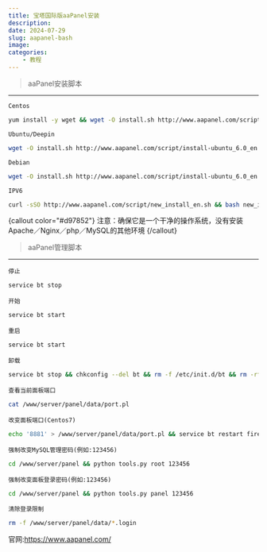 ```yaml
---
title: 宝塔国际版aaPanel安装
description: 
date: 2024-07-29
slug: aapanel-bash
image: 
categories:
    - 教程
---
```


> aaPanel安装脚本

------------


`Centos` 
```bash
yum install -y wget && wget -O install.sh http://www.aapanel.com/script/install_6.0_en.sh && bash install.sh aapanel
```
`Ubuntu/Deepin`
```bash
wget -O install.sh http://www.aapanel.com/script/install-ubuntu_6.0_en.sh && sudo bash install.sh aapanel
```
`Debian`
```bash
wget -O install.sh http://www.aapanel.com/script/install-ubuntu_6.0_en.sh && bash install.sh aapanel
```
`IPV6`
```bash
curl -sSO http://www.aapanel.com/script/new_install_en.sh && bash new_install_en.sh forum
```
{callout color="#d97852"}
注意：确保它是一个干净的操作系统，没有安装Apache／Nginx／php／MySQL的其他环境
{/callout}

> aaPanel管理脚本

------------


`停止`
```bash
service bt stop
```
`开始`
```bash
service bt start
```
`重启`
```bash
service bt start
```
`卸载`
```bash
service bt stop && chkconfig --del bt && rm -f /etc/init.d/bt && rm -rf /www/server/panel
```
`查看当前面板端口`
```bash
cat /www/server/panel/data/port.pl
```
`改变面板端口(Centos7)`
```bash
echo '8881' > /www/server/panel/data/port.pl && service bt restart firewall-cmd --permanent --zone=public --add-port=8881/tcp firewall-cmd --reload
```
`强制改变MySQL管理密码(例如:123456)`
```bash
cd /www/server/panel && python tools.py root 123456
```
`强制改变面板登录密码(例如:123456)`
```bash
cd /www/server/panel && python tools.py panel 123456
```
`清除登录限制`
```bash
rm -f /www/server/panel/data/*.login
```

官网:https://www.aapanel.com/
